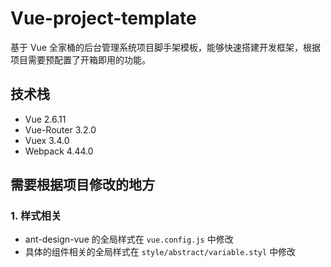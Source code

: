 # Vue-project-template

基于 Vue 全家桶的后台管理系统项目脚手架模板，能够快速搭建开发框架，根据项目需要预配置了开箱即用的功能。

## 技术栈

- Vue 2.6.11
- Vue-Router 3.2.0
- Vuex 3.4.0
- Webpack 4.44.0

## 需要根据项目修改的地方

### 1. 样式相关

- ant-design-vue 的全局样式在 `vue.config.js` 中修改
- 具体的组件相关的全局样式在 `style/abstract/variable.styl` 中修改
